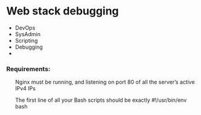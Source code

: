 <h1>Web stack debugging </h1>

<ul>
	<li>DevOps</li>
	<li>SysAdmin</li>
	<li>Scripting</li>
	<li>Debugging<li>
</ul>

<h3>Requirements:</h3>

<ol>Nginx must be running, and listening on port 80 of all the server’s active IPv4 IPs</ol>

<ol>The first line of all your Bash scripts should be exactly #!/usr/bin/env bash</ol>
